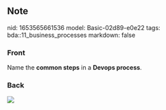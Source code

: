 ## Note
nid: 1653565661536
model: Basic-02d89-e0e22
tags: bda::11_business_processes
markdown: false

### Front
Name the <b>common steps</b> in a <b>Devops process</b>.

### Back
<img src="paste-b383f1bdef4e555efa638d83e97efe40a00dcd91.jpg">
